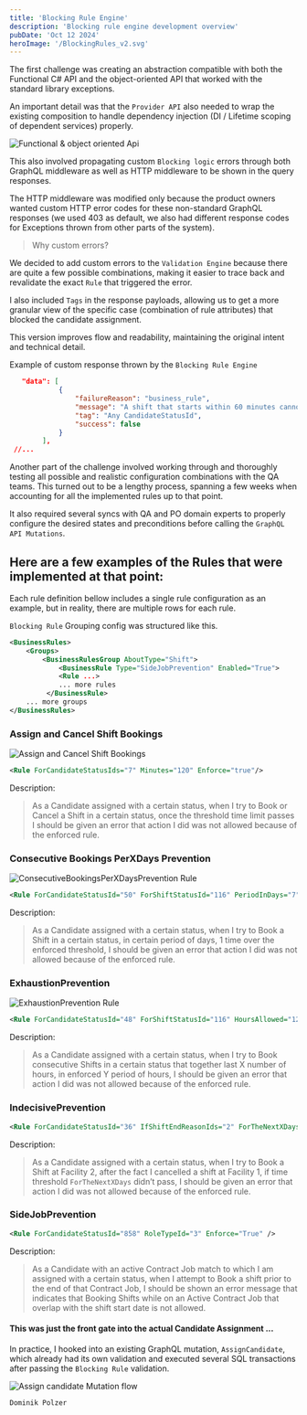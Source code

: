 ```yaml
---
title: 'Blocking Rule Engine'
description: 'Blocking rule engine development overview'
pubDate: 'Oct 12 2024'
heroImage: '/BlockingRules_v2.svg'
---
```


The first challenge was creating an abstraction compatible with both the Functional C# API and the object-oriented API that worked with the standard library exceptions.

An important detail was that the `Provider API` also needed to wrap the existing composition to handle dependency injection (DI / Lifetime scoping of dependent services) properly.

![Functional & object oriented Api](/BlockingRules_obj_vs_Func.svg)

This also involved propagating custom `Blocking logic` errors through both GraphQL middleware as well as HTTP middleware to be shown in the query responses.

The HTTP middleware was modified only because the product owners wanted custom HTTP error codes for these non-standard GraphQL responses (we used 403 as default, we also had different response codes for Exceptions thrown from other parts of the system).

> Why custom errors? 

We decided to add custom errors to the `Validation Engine` because there are quite a few possible combinations, making it easier to trace back and revalidate the exact `Rule` that triggered the error.

I also included `Tags` in the response payloads, allowing us to get a more granular view of the specific case (combination of rule attributes) that blocked the candidate assignment.

This version improves flow and readability, maintaining the original intent and technical detail.

Example of custom response thrown by the `Blocking Rule Engine`

```json
   "data": [
            {
                "failureReason": "business_rule",
                "message": "A shift that starts within 60 minutes cannot be self-cancelled, please call your Local Office for assistance.",
                "tag": "Any CandidateStatusId",
                "success": false
            }
        ],
 //...
```

Another part of the challenge involved working through and thoroughly testing all possible and realistic configuration combinations with the QA teams. This turned out to be a lengthy process, spanning a few weeks when accounting for all the implemented rules up to that point.

It also required several syncs with QA and PO domain experts to properly configure the desired states and preconditions before calling the `GraphQL API Mutations`.

## Here are a few examples of the Rules that were implemented at that point:

Each rule definition bellow includes a single rule configuration as an example, but in reality, there are multiple rows for each rule.

`Blocking Rule` Grouping config was structured like this. 

```xml
<BusinessRules>
	<Groups>
		<BusinessRulesGroup AboutType="Shift">
			<BusinessRule Type="SideJobPrevention" Enabled="True">
            <Rule ...>
            ... more rules 
         </BusinessRule>
	... more groups
</BusinessRules>
```

### Assign and Cancel Shift Bookings

![Assign and Cancel Shift Bookings](/Assign_cancel_shifts_br.svg)

```xml
<Rule ForCandidateStatusIds="7" Minutes="120" Enforce="true"/>
```
Description:
> As a Candidate assigned with a certain status, when I try to Book or Cancel a Shift in a certain status, once the threshold time limit passes I should be given an error that action I did was not allowed because of the enforced rule.

### Consecutive Bookings PerXDays Prevention

![ConsecutiveBookingsPerXDaysPrevention Rule](/ConsecutiveBookingsPerXDaysPrevention.svg)

```xml
<Rule ForCandidateStatusId="50" ForShiftStatusId="116" PeriodInDays="7" TimesBookingIsAllowed="5" Enforce="true">
```

Description:
> As a Candidate assigned with a certain status, when I try to Book a Shift in a certain status, in certain period of days, 1 time over the enforced threshold, I should be given an error that action I did was not allowed because of the enforced rule.

### ExhaustionPrevention

![ExhaustionPrevention Rule](/ExhaustionPrevention.svg)

```xml
<Rule ForCandidateStatusId="48" ForShiftStatusId="116" HoursAllowed="12" InLastXHours="24" Enforce="true">
```

Description:
> As a Candidate assigned with a certain status, when I try to Book consecutive Shifts in a certain status that together last X number of hours, in enforced Y period of hours, I should be given an error that action I did was not allowed because of the enforced rule.

### IndecisivePrevention

```xml
<Rule ForCandidateStatusId="36" IfShiftEndReasonIds="2" ForTheNextXDays="1" Enforce="True"/>
```

Description:
> As a Candidate assigned with a certain status, when I try to Book a Shift at Facility 2, after the fact I cancelled a shift at Facility 1, if time threshold `ForTheNextXDays` didn’t pass, I should be given an error that action I did was not allowed because of the enforced rule.

### SideJobPrevention

```xml
<Rule ForCandidateStatusId="858" RoleTypeId="3" Enforce="True" />
```

Description:
> As a Candidate with an active Contract Job match to which I am assigned with a certain status, when I attempt to Book a shift prior to the end of that Contract Job, I should be shown an error message that indicates that Booking Shifts while on an Active Contract Job that overlap with the shift start date is not allowed.

#### This was just the front gate into the actual Candidate Assignment ...

In practice, I hooked into an existing GraphQL mutation, `AssignCandidate`, which already had its own validation and executed several SQL transactions after passing the `Blocking Rule` validation.

![Assign candidate Mutation flow](/Assign_candidate_mutation.svg)


`Dominik Polzer`